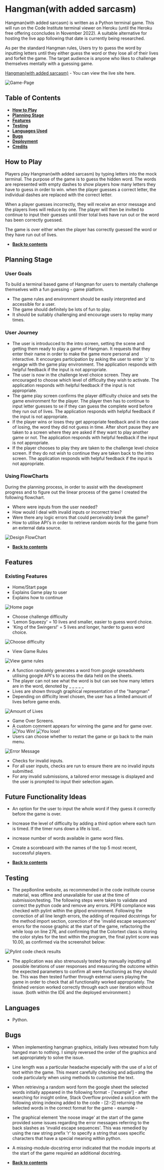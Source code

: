 # **Hangman(with added sarcasm)**
Hangman(with added sarcasm) is written as a Python terminal game. This will run on the Code Institute terminal viewer on Heroku (until the Heroku free offering cconcludes in November 2022). A suitable alternative for hosting the live app following that date is currently being researched.

As per the standard Hangman rules, Users try to guess the word by inputting letters until they either guess the word or they lose all of their lives and forfeit the game. The target audience is anyone who likes to challenge themselves mentally with a guessing game. 

[Hangman(with added sarcasm)](https://hangman-pproj3.herokuapp.com/) - You can view the live site here. 

![Game-Page](images/home_page.jpg) 

## **Table of Contents**
 * [**How to Play**](#how-to-play)
 * [**Planning Stage**](#planning-stage)
 * [**Features**](#features)
 * [**Testing**](#testing)
 * [**Languages Used**](#languages)
 * [**Bugs**](#bugs)
 * [**Deployment**](#deployment)
 * [**Credits**](#credits)

## **How to Play**
Players play Hangman(with added sarcasm) by typing letters into the mock terminal. The purpose of the game is to guess the hidden word. The words are represented with empty dashes to show players how many letters they have to guess in order to win. when the player guesses a correct letter, the individual dashes are replaced with the correct letter.

When a player guesses incorrectly, they will receive an error message and the players lives will reduce by one. The player will then be invited to continue to input their guesses until thier total lives have run out or the word has been correctly guessed. 

The game is over either when the player has correctly guessed the word or they have run out of lives. 

 * [**Back to contents**](#table-of-contents)

## **Planning Stage**

### **User Goals**
To build a terminal based game of Hangman for users to mentally challenge themselves with a fun guessing - game platform.
* The game rules and environment should be easily interpreted and accessible for a user.
* The game should definitely be lots of fun to play.
* It should be suitably challenging and encourage users to replay many times.

### **User Journey**

* The user is introducced to the intro screen, setting the scene and getting them ready to play a game of Hangman. It requests that they enter their name in order to make the game more personal and interactive. It encourges participation by asking the user to enter 'p' to engage with the game play environment. The application responds with helpful feedback if the input is not appropriate.
* The user is now in the challenge level choice screen. They are encouraged to choose which level of difficulty they wish to activate. The application responds with helpful feedback if the input is not appropriate.
* The game play screen confirms the player difficulty choice and sets the game environment for the player. The player then has to continue to input letter guesses to se if they can guess the complete word before they run out of lives. The application responds with helpful feedback if the input is not appropriate.
* If the player wins or loses they get appropriate feedback and in the case of losing, the word they did not guess in time. After short pause they are taken to a screen where they are asked if they want to play another game or not. The application responds with helpful feedback if the input is not appropriate.
* If the player chooses to play they are taken to the challenge level choice screen. If they do not wish to continue they are taken back to the intro screen. The application responds with helpful feedback if the input is not appropriate.

### **Using FlowCharts**
 During the planning process, in order to assist with the development progress and to figure out the linear process of the game I created the following flowchart.

* Where were inputs from the user needed?
* How would I deal with invalid inputs or incorrect tries?
* Were there any logic errors that could perceivably break the game?
* How to utilise API's in order to retrieve random words for the game from an external data source.

![Design FlowChart](images/hangman_flow.jpg) 

 * [**Back to contents**](#table-of-contents)

## **Features**

 ### **Existing Features**
* Home/Start page
* Explains Game play to user
* Explains how to continue

![Home page](images/home_page.jpg)

* Choose challenge difficulty
* 'Lemon Squeezy' = 10 lives and smaller, easier to guess word choice.
* 'King of the Swingers!' = 5 lives and longer, harder to guess word choice.

![Choose difficulty](images/challenge_choice.jpg)

* View Game Rules

![View game rules](images/game_play.jpg)

* A function randomly generates a word from google spreadsheets utilising google API's to access the data held on the sheets.
* The player can not see what the word is but can see how many letters are in the word, denoted by _ _ _ _ _ 
* Lives are shown through graphical representation of the "hangman"
* Depending on difficilty level chosen, the user has a limited amount of lives before game ends.
   
![Amount of Lives](images/gameplay.jpg) 

* Game Over Screens.
* A custom comment appears for winning the game and for game over.
![You Win!](images/win_screen.jpg) 
![You lose!](images/lose_screen.jpg) 
* Users can choose whether to restart the game or go back to the main menu.

![Error Message](images/error.jpg)

* Checks for invalid inputs.
* For all user inputs, checks are run to ensure there are no invalid inputs submitted.
* For any invalid submissions, a tailored error message is displayed and the user is prompted to input their selection again.

## **Future Functionality Ideas**
* An option for the user to input the whole word if they guess it correctly before the game is over.
* Increase the level of difficulty by adding a third option where each turn is timed. If the timer runs down a life is lost..
* increase number of words available in game word files.
* Create a scoreboard with the names of the top 5 most recent, successful players. 

 * [**Back to contents**](#table-of-contents)

## **Testing**
* The pep8online website, as recommended in the code institute course material,  was offline and unavailable for use at the time of submission/testing. The following steps were taken to validate and correct the python code and remove any errors. PEP8 compliance was checked with pylint within the gitpod environment. Following the correction of all line length errors, the adding of required docstrings for the method import section, corection of the 'invalid escape sequences' errors for the noose graphic at the start of the game, refactoring the while loop on line 276, and confirming that the Colortext class is storing the color styles for the text within the program, the final pylint score was 10.00, as confirmed via the screenshot below:

![Pylint code check results](images/pylint-results.jpg)  

* The application was also strenuously tested by manually inputting all possible iterations of user responses and measuring the outcome within the expected parameters to confirm all were functioning as they should be. This was then tested further through external users playing the game in order to check that all functionality worked appropriately. The finished version worked correctly through each user iteration without issue. (both within the IDE and the deployed environment.)
## **Languages**
* Python.
## **Bugs**
* When implementing hangman graphics, initially lives retreated from fully hanged man to nothing. I simply reversed the order of the graphics and set appropriately to solve the issue.
* Line length was a particular headache especially with the use of a lot of text within the game. This meant carefully checking and adjusting the code particularly when using methods to customise the text. 
* When retrieving a random word form the google sheet the selected words initially appeared in the following format - ['example'] - after searching for insight online, Stack Overflow provided a solution with the following string indexing added to the code - [2:-2] returning the selected words in the correct format for the game - example -
* The graphical element 'the noose image' at the start of the game provided some issues regarding the error messages referring to the back slashes as 'invalid escape sequences'. This was remedied by using the raw string prefix 'r' to specify a string that uses specific characters that have a special meaning within python.
* A missing-module-docstring error indicated that the module imports at the start of the game required an additional docstring.

 * [**Back to contents**](#table-of-contents)
